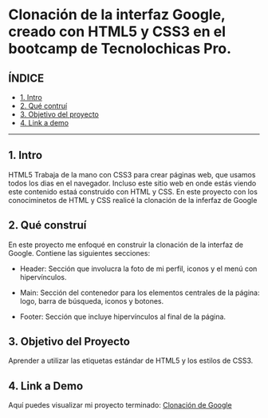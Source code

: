 # Clonación de la interfaz Google, creado con HTML5 y CSS3 en el bootcamp de Tecnolochicas Pro.


## **ÍNDICE**

* [1. Intro](#)
* [2. Qué contruí](#)
* [3. Objetivo del proyecto](#)
* [4. Link a demo](#)

****

## 1. Intro

HTML5 Trabaja de la mano con CSS3 para crear páginas web, que usamos todos los dias en el navegador. Incluso este sitio web en onde estás viendo este contenido estaá construido con HTML y CSS. En este proyecto con los conociminetos de HTML y CSS realicé la clonación de la inferfaz de Google

## 2. Qué construí

En este proyecto me enfoqué en construir la clonación de la interfaz de Google. Contiene las siguientes secciones:

* Header: Sección que involucra la foto de mi perfil, iconos y el menú con hipervínculos.

* Main: Sección del contenedor para los elementos centrales de la página: logo, barra de búsqueda, iconos y botones.

* Footer: Sección que incluye hipervínculos al final de la página.

## 3. Objetivo del Proyecto
Aprender a utilizar las etiquetas estándar de HTML5 y los estilos de CSS3.

## 4. Link a Demo
Aquí puedes visualizar mi proyecto terminado: [Clonación de Google](https://clonacion-google-jaquelyn.netlify.app/)
